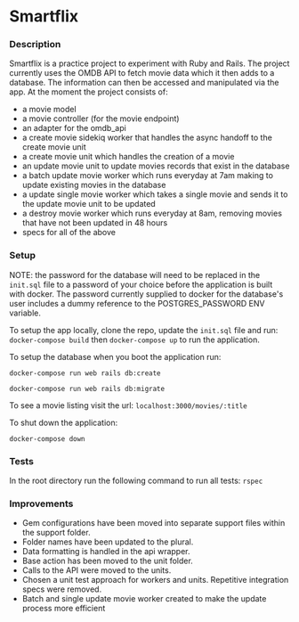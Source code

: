 # Smartflix

### Description ###

Smartflix is a practice project to experiment with Ruby and Rails. The project currently uses the OMDB API to fetch movie data which it then adds to a database. The information can then be accessed and manipulated via the app. At the moment the project consists of:
 * a movie model
 * a movie controller (for the movie endpoint)
 * an adapter for the omdb_api
 * a create movie sidekiq worker that handles the async handoff to the create movie unit
 * a create movie unit which handles the creation of a movie
 * an update movie unit to update movies records that exist in the database
 * a batch update movie worker which runs everyday at 7am making to update existing movies in the database
 * a update single movie worker which takes a single movie and sends it to the update movie unit to be updated
 * a destroy movie worker which runs everyday at 8am, removing movies that have not been updated in 48 hours
 * specs for all of the above

### Setup ###

NOTE: the password for the database will need to be replaced in the `init.sql` file to a password of your choice before the application is built with docker. The password currently supplied to docker for the database's user includes a dummy reference to the POSTGRES_PASSWORD ENV variable. 

To setup the app locally, clone the repo, update the `init.sql` file and run:
``docker-compose build``
then
``docker-compose up`` to run the application.

To setup the database when you boot the application run:

``docker-compose run web rails db:create``

``docker-compose run web rails db:migrate``

To see a movie listing visit the url: `localhost:3000/movies/:title`

To shut down the application:

``docker-compose down``

### Tests ###
In the root directory run the following command to run all tests:
``rspec``

### Improvements ###

* Gem configurations have been moved into separate support files within the support folder.
* Folder names have been updated to the plural.
* Data formatting is handled in the api wrapper.
* Base action has been moved to the unit folder.
* Calls to the API were moved to the units.
* Chosen a unit test approach for workers and units. Repetitive integration specs were removed. 
* Batch and single update movie worker created to make the update process more efficient 

